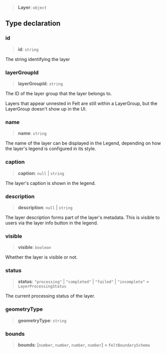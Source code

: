 > **Layer**: `object`

## Type declaration

### id

> **id**: `string`

The string identifying the layer

### layerGroupId

> **layerGroupId**: `string`

The ID of the layer group that the layer belongs to.

Layers that appear unnested in Felt are still within a LayerGroup,
but the LayerGroup doesn't show up in the UI.

### name

> **name**: `string`

The name of the layer can be displayed in the Legend, depending
on how the layer's legend is configured in its style.

### caption

> **caption**: `null` \| `string`

The layer's caption is shown in the legend.

### description

> **description**: `null` \| `string`

The layer description forms part of the layer's metadata. This is visible
to users via the layer info button in the legend.

### visible

> **visible**: `boolean`

Whether the layer is visible or not.

### status

> **status**: `"processing"` \| `"completed"` \| `"failed"` \| `"incomplete"` = `LayerProcessingStatus`

The current processing status of the layer.

### geometryType

> **geometryType**: `string`

### bounds

> **bounds**: [`number`, `number`, `number`, `number`] = `FeltBoundarySchema`
